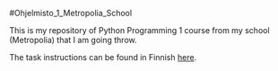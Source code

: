 #Ohjelmisto_1_Metropolia_School

This is my repository of Python Programming 1 course from my school (Metropolia) that I am going throw.

The task instructions can be found in Finnish [here](https://github.com/vesavvo/Python_Ohjelmistoteema/blob/main/Teht%C3%A4v%C3%A4t.md). 
